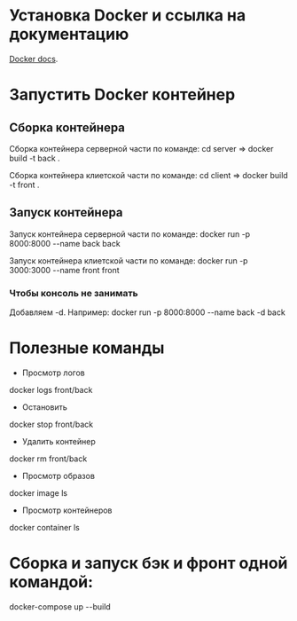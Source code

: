 # Установка Docker и ссылка на документацию

[Docker docs](https://docs.docker.com/get-docker/).

# Запустить Docker контейнер

## Сборка контейнера

Сборка контейнера серверной части по команде: cd server => docker build -t back .

Сборка контейнера клиетской части по команде: cd client =>  docker build -t front .

## Запуск контейнера

Запуск контейнера серверной части по команде:  docker run -p 8000:8000 --name back back

Запуск контейнера клиетской части по команде:  docker run -p 3000:3000 --name front front

### Чтобы консоль не занимать

Добавляем -d. Например: docker run -p 8000:8000 --name back -d back

# Полезные команды

- Просмотр логов

docker logs front/back

- Остановить 

docker stop front/back

- Удалить контейнер 

docker rm front/back

- Просмотр образов 

docker image ls

- Просмотр контейнеров 

docker container ls

# Сборка и запуск бэк и фронт одной командой: 

  docker-compose up --build 
